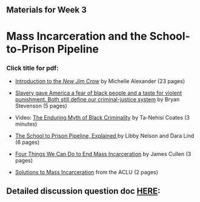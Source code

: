 ## Materials for Week 3
# Mass Incarceration and the School-to-Prison Pipeline
### Click title for pdf:

- <a href="week3/NJC_INTRO.pdf">Introduction to the *New Jim Crow*</a> by Michelle Alexander (23 pages)

- <a href="week3/stevenson.pdf">Slavery gave America a fear of black people and a taste for violent punishment. Both still define our criminal-justice system</a> by Bryan Stevenson (5 pages)

- Video: <a href="https://www.youtube.com/watch?v=cQo-yYhExw0">The Enduring Myth of Black Criminality</a> by Ta-Nehisi Coates (3 minutes)

- <a href="week3/school-to-prison.pdf">The School to Prison Pipeline, Explained </a> by Libby Nelson and Dara Lind (6 pages)

- <a href="week3/four-things.pdf">Four Things We Can Do to End Mass Incarceration</a> by James Cullen (3 pages)

- <a href="week3/ACLU-solutions.pdf">Solutions to Mass Incarceration</a> from the ACLU (2 pages)

## Detailed discussion question doc [HERE](): 
